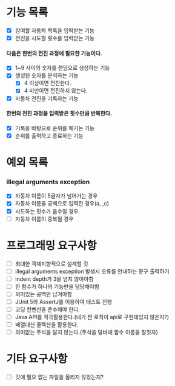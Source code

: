 # 기능 목록
- [x] 참여할 자동차 목록을 입력받는 기능
- [x] 전진을 시도할 횟수를 입력받는 기능
#### 다음은 한번의 전진 과정에 필요한 기능이다.
- [x] 1~9 사이의 숫자를 랜덤으로 생성하는 기능
- [x] 생성된 숫자를 분석하는 기능
    - [x] 4 이상이면 전진한다.
    - [x] 4 미만이면 전진하지 않는다.
- [x] 자동차 전진을 기록하는 기능
#### 한번의 전진 과정을 입력받은 횟수만큼 반복한다.
- [x] 기록을 바탕으로 순위를 매기는 기능
- [x] 순위를 출력하고 종료하는 기능

# 예외 목록
### illegal arguments exception
- [x] 자동차 이름이 5글자가 넘어가는 경우
- [x] 자동차 이름을 공백으로 입력한 경우(a, ,c)
- [x] 시도하는 횟수가 음수일 경우
- [ ] 자동차 이름이 중복될 경우

# 프로그래밍 요구사항
- [ ] 최대한 객체지향적으로 설계할 것
- [ ] illegal arguments exception 발생시 오류를 안내하는 문구 출력하기
- [ ] indent depth가 3을 넘지 않아야함
- [ ] 한 함수가 하나의 기능만을 담당해야함
- [ ] 의미있는 공백만 남겨야함
- [ ] JUnit 5와 AssertJ를 이용하여 테스트 진행
- [ ] 코딩 컨벤션을 준수해야 한다.
- [ ] Java API를 적극활용한다.(내가 짠 로직이 api로 구현돼있지 않은지?)
- [ ] 배열대신 콜렉션을 활용한다.
- [ ] 의미없는 주석을 달지 않는다.(주석을 달바에 함수 이름을 잘짓자)

# 기타 요구사항
- [ ] 깃에 필요 없는 파일을 올리지 않았는지?